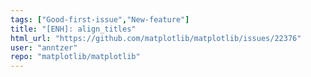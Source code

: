 ```yaml
---
tags: ["Good-first-issue","New-feature"]
title: "[ENH]: align_titles"
html_url: "https://github.com/matplotlib/matplotlib/issues/22376"
user: "anntzer"
repo: "matplotlib/matplotlib"
---
```


